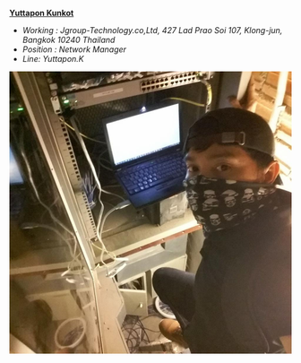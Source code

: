 **[Yuttapon Kunkot](https://ghost0000heavy.github.io/)**

* *Working : Jgroup-Technology.co,Ltd, 427 Lad Prao Soi 107, Klong-jun, Bangkok 10240 Thailand* 
* *Position  :  Network Manager*
* *Line: Yuttapon.K*

 ![adventure config](Config.jpg)

